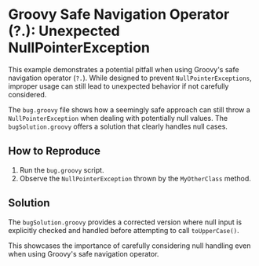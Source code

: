 # Groovy Safe Navigation Operator (?.): Unexpected NullPointerException

This example demonstrates a potential pitfall when using Groovy's safe navigation operator (`?.`). While designed to prevent `NullPointerExceptions`, improper usage can still lead to unexpected behavior if not carefully considered.

The `bug.groovy` file shows how a seemingly safe approach can still throw a `NullPointerException` when dealing with potentially null values. The `bugSolution.groovy` offers a solution that clearly handles null cases.

## How to Reproduce

1. Run the `bug.groovy` script.
2. Observe the `NullPointerException` thrown by the `MyOtherClass` method.

## Solution

The `bugSolution.groovy` provides a corrected version where null input is explicitly checked and handled before attempting to call `toUpperCase()`.

This showcases the importance of carefully considering null handling even when using Groovy's safe navigation operator.